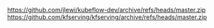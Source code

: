 https://github.com/jlewi/kubeflow-dev/archive/refs/heads/master.zip
https://github.com/kfserving/kfserving/archive/refs/heads/master.zip
